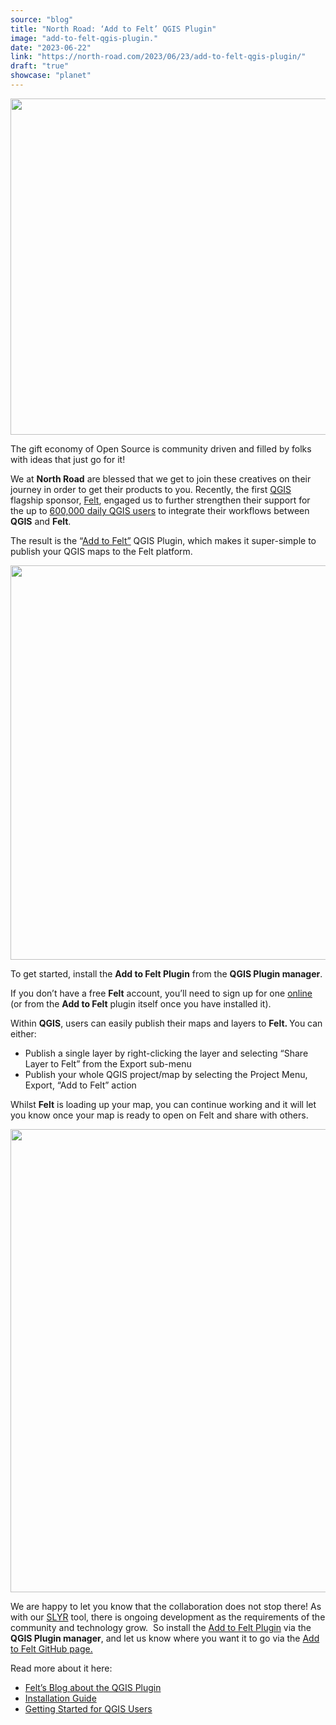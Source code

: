 ```yaml
---
source: "blog"
title: "North Road: ‘Add to Felt’ QGIS Plugin"
image: "add-to-felt-qgis-plugin."
date: "2023-06-22"
link: "https://north-road.com/2023/06/23/add-to-felt-qgis-plugin/"
draft: "true"
showcase: "planet"
---
```


<p><img decoding="async" loading="lazy" class="alignnone size-large wp-image-212558" src="https://north-road.com/wp-content/uploads/2023/06/Q_F-1024x538.jpeg" alt="" width="1024" height="538" srcset="https://north-road.com/wp-content/uploads/2023/06/Q_F-1024x538.jpeg 1024w, https://north-road.com/wp-content/uploads/2023/06/Q_F-300x158.jpeg 300w, https://north-road.com/wp-content/uploads/2023/06/Q_F-768x403.jpeg 768w, https://north-road.com/wp-content/uploads/2023/06/Q_F-1536x806.jpeg 1536w, https://north-road.com/wp-content/uploads/2023/06/Q_F-1000x525.jpeg 1000w, https://north-road.com/wp-content/uploads/2023/06/Q_F-230x121.jpeg 230w, https://north-road.com/wp-content/uploads/2023/06/Q_F-350x184.jpeg 350w, https://north-road.com/wp-content/uploads/2023/06/Q_F-480x252.jpeg 480w, https://north-road.com/wp-content/uploads/2023/06/Q_F.jpeg 2000w" sizes="(max-width: 1024px) 100vw, 1024px" /></p>
<p>The gift economy of Open Source is community driven and filled by folks with ideas that just go for it!</p>
<p>We at <strong>North Road</strong> are blessed that we get to join these creatives on their journey in order to get their products to you. Recently, the first <a href="https://www.qgis.org/">QGIS</a> flagship sponsor, <a href="https://felt.com/product">Felt</a>, engaged us to further strengthen their support for the up to <a href="https://feed.qgis.org/metabase/public/dashboard/df81071d-4c75-45b8-a698-97b8649d7228">600,000 daily QGIS users</a> to integrate their workflows between <strong>QGIS</strong> and <strong>Felt</strong>.</p>
<p>The result is the &#8220;<a href="https://plugins.qgis.org/plugins/felt/">Add to Felt&#8221;</a> QGIS Plugin, which makes it super-simple to publish your QGIS maps to the Felt platform.</p>
<p><img decoding="async" loading="lazy" class="alignnone size-large wp-image-212556" src="https://north-road.com/wp-content/uploads/2023/06/felt_blog_image_fromQ-1024x631.jpg" alt="" width="1024" height="631" srcset="https://north-road.com/wp-content/uploads/2023/06/felt_blog_image_fromQ-1024x631.jpg 1024w, https://north-road.com/wp-content/uploads/2023/06/felt_blog_image_fromQ-300x185.jpg 300w, https://north-road.com/wp-content/uploads/2023/06/felt_blog_image_fromQ-768x473.jpg 768w, https://north-road.com/wp-content/uploads/2023/06/felt_blog_image_fromQ-1000x616.jpg 1000w, https://north-road.com/wp-content/uploads/2023/06/felt_blog_image_fromQ-230x142.jpg 230w, https://north-road.com/wp-content/uploads/2023/06/felt_blog_image_fromQ-350x216.jpg 350w, https://north-road.com/wp-content/uploads/2023/06/felt_blog_image_fromQ-480x296.jpg 480w, https://north-road.com/wp-content/uploads/2023/06/felt_blog_image_fromQ.jpg 1200w" sizes="(max-width: 1024px) 100vw, 1024px" /></p>
<p>To get started, install the <strong>Add to Felt Plugin</strong> from the <strong>QGIS Plugin manager</strong>.</p>
<p>If you don&#8217;t have a free <strong>Felt</strong> account, you&#8217;ll need to sign up for one <a href="https://felt.com/signup">online</a> (or from the <strong>Add to Felt</strong> plugin itself once you have installed it).</p>
<p>Within <strong>QGIS</strong>, users can easily publish their maps and layers to <strong>Felt. </strong>You can either:</p>
<ul>
<li>Publish a single layer by right-clicking the layer and selecting &#8220;Share Layer to Felt&#8221; from the Export sub-menu</li>
<li>Publish your whole QGIS project/map by selecting the Project Menu, Export, &#8220;Add to Felt&#8221; action</li>
</ul>
<p>Whilst <strong>Felt</strong> is loading up your map, you can continue working and it will let you know once your map is ready to open on Felt and share with others.</p>
<p><img decoding="async" loading="lazy" class="alignnone size-large wp-image-212557" src="https://north-road.com/wp-content/uploads/2023/06/felt_blog_image_inF-1024x741.jpg" alt="" width="1024" height="741" srcset="https://north-road.com/wp-content/uploads/2023/06/felt_blog_image_inF-1024x741.jpg 1024w, https://north-road.com/wp-content/uploads/2023/06/felt_blog_image_inF-300x217.jpg 300w, https://north-road.com/wp-content/uploads/2023/06/felt_blog_image_inF-768x556.jpg 768w, https://north-road.com/wp-content/uploads/2023/06/felt_blog_image_inF-1000x723.jpg 1000w, https://north-road.com/wp-content/uploads/2023/06/felt_blog_image_inF-230x166.jpg 230w, https://north-road.com/wp-content/uploads/2023/06/felt_blog_image_inF-350x253.jpg 350w, https://north-road.com/wp-content/uploads/2023/06/felt_blog_image_inF-480x347.jpg 480w, https://north-road.com/wp-content/uploads/2023/06/felt_blog_image_inF.jpg 1500w" sizes="(max-width: 1024px) 100vw, 1024px" /></p>
<p>We are happy to let you know that the collaboration does not stop there! As with our <a href="https://north-road.com/slyr/">SLYR</a> tool, there is ongoing development as the requirements of the community and technology grow.  So install the <a href="https://plugins.qgis.org/plugins/felt/">Add to Felt Plugin</a> via the <strong>QGIS Plugin manager</strong>, and let us know where you want it to go via the <a href="https://github.com/felt/qgis-plugin/issues">Add to Felt GitHub page.</a></p>
<p>Read more about it here:</p>
<ul>
<li><a href="https://felt.com/blog/qgis-plugin-and-felt-api">Felt&#8217;s Blog about the QGIS Plugin</a></li>
<li><a href="https://feltmaps.notion.site/Using-The-Add-To-Felt-QGIS-Plugin-cda366f83d5f47ecb63b45de749b0c3c">Installation Guide</a></li>
<li><a href="https://feltmaps.notion.site/Getting-Started-For-QGIS-Users-c3147f78cbdd49b493261e17bc30536c">Getting Started for QGIS Users</a></li>
</ul>
<div data-animation="no-animation" data-icons-animation="no-animation" data-overlay="" data-change-size="" data-button-size="0.7" style="font-size:0.7em!important;display:none;" class="supsystic-social-sharing supsystic-social-sharing-package-flat supsystic-social-sharing-hide-on-homepage supsystic-social-sharing-spacing supsystic-social-sharing-content supsystic-social-sharing-content-align-left" data-text=""><a data-networks="[]" class="social-sharing-button sharer-flat sharer-flat-1 counter-standard without-counter twitter" target="_blank" title="Twitter" href="https://twitter.com/share?url=https%3A%2F%2Fnorth-road.com%2F2023%2F06%2F23%2Fadd-to-felt-qgis-plugin%2F&text=%26%238216%3BAdd+to+Felt%26%238217%3B+QGIS+Plugin" data-main-href="https://twitter.com/share?url={url}&text={title}" data-nid="2" data-name="" data-pid="1" data-post-id="212553" data-url="https://north-road.com/wp-admin/admin-ajax.php" rel="nofollow" data-mailto=""><i class="fa-ssbs fa-ssbs-fw fa-ssbs-twitter"></i><div class="counter-wrap standard"><span class="counter">0</span></div></a><a data-networks="[]" class="social-sharing-button sharer-flat sharer-flat-1 counter-standard without-counter linkedin" target="_blank" title="Linkedin" href="https://www.linkedin.com/shareArticle?mini=true&title=%26%238216%3BAdd+to+Felt%26%238217%3B+QGIS+Plugin&url=https%3A%2F%2Fnorth-road.com%2F2023%2F06%2F23%2Fadd-to-felt-qgis-plugin%2F" data-main-href="https://www.linkedin.com/shareArticle?mini=true&title={title}&url={url}" data-nid="13" data-name="" data-pid="1" data-post-id="212553" data-url="https://north-road.com/wp-admin/admin-ajax.php" rel="nofollow" data-mailto=""><i class="fa-ssbs fa-ssbs-fw fa-ssbs-linkedin"></i><div class="counter-wrap standard"><span class="counter">0</span></div></a><a data-networks="[]" class="social-sharing-button sharer-flat sharer-flat-1 counter-standard without-counter facebook" target="_blank" title="Facebook" href="http://www.facebook.com/sharer.php?u=https%3A%2F%2Fnorth-road.com%2F2023%2F06%2F23%2Fadd-to-felt-qgis-plugin%2F" data-main-href="http://www.facebook.com/sharer.php?u={url}" data-nid="1" data-name="" data-pid="1" data-post-id="212553" data-url="https://north-road.com/wp-admin/admin-ajax.php" rel="nofollow" data-mailto=""><i class="fa-ssbs fa-ssbs-fw fa-ssbs-facebook"></i><div class="counter-wrap standard"><span class="counter">0</span></div></a></div>
